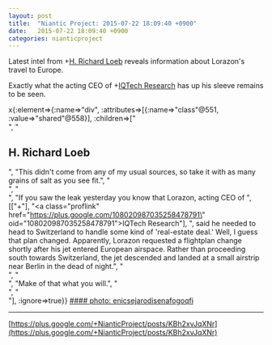 ```yaml
---
layout: post
title:  "Niantic Project: 2015-07-22 18:09:40 +0900"
date:   2015-07-22 18:09:40 +0900
categories: nianticproject
---
```

Latest intel from +[H. Richard Loeb](https://plus.google.com/117506125229608138804 "") reveals information about Lorazon's travel to Europe.

Exactly what the acting CEO of +[IQTech Research](https://plus.google.com/108020987035258478791 "") has up his sleeve remains to be seen.

x{:element=>{:name=>"div", :attributes=>[{:name=>"class"@551, :value=>"shared"@558}], :children=>["<br />", "<h2>H. Richard Loeb</h2>", "This didn't come from any of my usual sources, so take it with as many grains of salt as you see fit.", "<br />", "<br />", "If you saw the leak yesterday you know that Lorazon, acting CEO of ", [["+"], "<a class=\"proflink\" href=\"https://plus.google.com/108020987035258478791\" oid=\"108020987035258478791\">IQTech Research</a>"], ", said he needed to head to Switzerland to handle some kind of 'real-estate deal.' Well, I guess that plan changed. Apparently, Lorazon requested a flightplan change shortly after his jet entered European airspace. Rather than proceeding south towards Switzerland, the jet descended and landed at a small airstrip near Berlin in the dead of night.", "<br />", "<br />", "Make of that what you will.", "<br />", "<br />"], :ignore=>true}}
[#### photo: enicsejarodisenafogoqfi](https://lh3.googleusercontent.com/-qDencaSNY50/Va9aiH1FnyI/AAAAAAAABTo/ZU6SnWakCo4/w500-h500/FlightPlan.jpg "")
- - -
[https://plus.google.com/+NianticProject/posts/KBh2xvJqXNr](https://plus.google.com/+NianticProject/posts/KBh2xvJqXNr)
